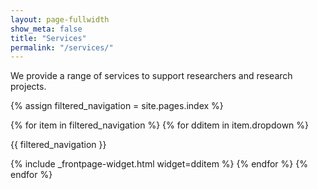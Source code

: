 ```yaml
---
layout: page-fullwidth
show_meta: false
title: "Services"
permalink: "/services/"
---
```


We provide a range of services to support researchers and research projects.  

{% assign filtered_navigation = site.pages.index %}


{% for item in filtered_navigation %}
    {% for dditem in item.dropdown %}
      <p>{{ filtered_navigation }}</p>
         {% include _frontpage-widget.html widget=dditem %}
      {% endfor %}
  {% endfor %}
